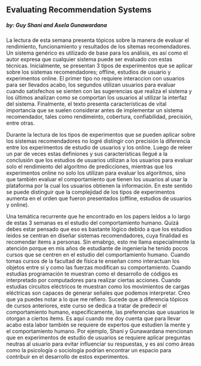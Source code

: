 ## Evaluating Recommendation Systems
##### *by: Guy Shani and Asela Gunawardana*

La lectura de esta semana presenta tópicos sobre la manera de evaluar el rendimiento, funcionamiento y resultados de los sitemas recomendadores. Un sistema genérico es utilizado de base para los análisis, es así como el autor expresa que cualquier sistema puede ser evaluado con estas técnicas. Inicialmente, se presentan 3 tipos de experimentos que se aplicar sobre los sistemas recomendadores; offline, estudios de usuario y experimentos online. El primer tipo no requiere interaccion con usuarios para ser llevados acabo, los segundos utilizan usuarios para evaluar cuando satisfechos se sienten con las sugerencias que realiza el sistema y los últimos analizan como se comportan los usuarios al utilizar la interfaz del sistema. Finalmente, el texto presenta características de vital importancia que se suelen considerar antes de implementar un sistema recomendador, tales como rendimeinto, cobertura, confiabilidad, precisión, entre otras.

Durante la lectura de los tipos de experimentos que se pueden aplicar sobre los sistemas recomendadores no logré distingir con precisión la diferencia entre los experimentos de estudio de usuarios y los online. Luego de releer un par de veces estas definiones y sus características llegué a la conclusión que los estudios de usuarios utilizan a los usuarios para evaluar solo el rendimiento del algoritmo de predicciones, mientras que los experimentos online no solo los utilizan para evaluar los algoritmos, sino que también evaluar el comportamiento que tienen los usuarios al usar la plataforma por la cual los usuarios obtienen la información. En este sentido se puede distinguir que la complejidad de los tipos de experimentos aumenta en el orden que fueron presentados (offline, estudios de usuarios y online).

Una temática recurrente que he encontrado en los papers leídos a lo largo de estas 3 semanas es el estudio del comportamiento humano. Quizá debes estar pensado que eso es bastante lógico debido a que los estudios leidos se centran en diseñar sistemas recomendadores, cuya finalidad es recomendar items a personas. Sin emabrgo, esto me llama especialmente la atención porque en mis años de estudiante de ingeniería he tenido pocos cursos que se centren en el estudio del comportamiento humano. Cuando tomas cursos de la facultad de física te enseñan como interactuan los objetos entre sí y como las fuerzas modifican su comportamiento. Cuando estudias programación te muestran como el desarrollo de códigos es interpretado por computadores para realizar ciertas acciones. Cuando estudias circuitos eléctricos te muestran como los movimientos de cargas eléctricas son capaces de generar señales que podemos interpretar. Creo que ya puedes notar a lo que me refiero. Sucede que a diferencia tópicos de cursos anteriores, este curso se dedica a tratar de predecir el comportamiento humano, específicamente, las preferencias que usuarios le otorgan a ciertos items. Es aquí cuando me doy cuenta que para llevar acabo esta labor también se requiere de expertos que estudien la mente y el comportamiento humano. Por ejemplo, Shani y Gunawardana mencionan que en experimentos de estudio de usuarios se requiere aplicar preguntas neutras al usuario para evitar influenciar su respuestas, y es así como áreas como la psicología o sociología podrían encontrar un espacio para contribuir en el desarrollo de estos experimentos.

